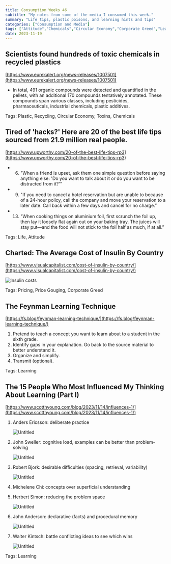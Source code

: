 ```yaml
---
title: Consumption Weeks 46
subtitle: "My notes from some of the media I consumed this week."
summary: "Life tips, plastic poisons, and learning hints and tips"
categories: ["Consumption and Media"]
tags: ["Attitude","Chemicals","Circular Economy","Corporate Greed","Learning","Life","Plastic","Price Gouging","Pricing","Recycling","Toxins"]
date: 2023-11-19
---
```

## Scientists found hundreds of toxic chemicals in recycled plastics

[https://www.eurekalert.org/news-releases/1007501](https://www.eurekalert.org/news-releases/1007501)

- In total, 491 organic compounds were detected and quantified in the pellets, with an additional 170 compounds tentatively annotated. These compounds span various classes, including pesticides, pharmaceuticals, industrial chemicals, plastic additives.

Tags: Plastic, Recycling, Circular Economy, Toxins, Chemicals

## Tired of 'hacks?' Here are 20 of the best life tips sourced from 21.9 million real people.

[https://www.upworthy.com/20-of-the-best-life-tips-rp3](https://www.upworthy.com/20-of-the-best-life-tips-rp3)

- 6. "When a friend is upset, ask them one simple question before saying anything else: 'Do you want to talk about it or do you want to be distracted from it?'”
- 9. "If you need to cancel a hotel reservation but are unable to because of a 24-hour policy, call the company and move your reservation to a later date. Call back within a few days and cancel for no charge.”
- 13. "When cooking things on aluminium foil, first scrunch the foil up, then lay it loosely flat again out on your baking tray. The juices will stay put—and the food will not stick to the foil half as much, if at all.”

Tags: Life, Attitude

## Charted: The Average Cost of Insulin By Country

[https://www.visualcapitalist.com/cost-of-insulin-by-country/](https://www.visualcapitalist.com/cost-of-insulin-by-country/)

![Insulin costs](/img/week46.png)

Tags: Pricing, Price Gouging, Corporate Greed

## The Feynman Learning Technique

[https://fs.blog/feynman-learning-technique/](https://fs.blog/feynman-learning-technique/)

1. Pretend to teach a concept you want to learn about to a student in the sixth grade.
2. Identify gaps in your explanation. Go back to the source material to better understand it.
3. Organize and simplify.
4. Transmit (optional).

Tags: Learning

## The 15 People Who Most Influenced My Thinking About Learning (Part I)

[https://www.scotthyoung.com/blog/2023/11/14/influences-1/](https://www.scotthyoung.com/blog/2023/11/14/influences-1/)

1. Anders Ericsson: deliberate practice
    
    ![Untitled](/img/week46-1.png)
    
2. John Sweller: cognitive load, examples can be better than problem-solving
    
    ![Untitled](/img/week46-2.png)
    
3. Robert Bjork: desirable difficulties (spacing, retrieval, variability)
    
    ![Untitled](/img/week46-3.png)
    
4. Michelene Chi: concepts over superficial understanding
5. Herbert Simon: reducing the problem space
    
    ![Untitled](/img/week46-4.png)
    
6. John Anderson: declarative (facts) and procedural memory
    
    ![Untitled](/img/week46-5.png)
    
7. Walter Kintsch: battle conflicting ideas to see which wins
    
    ![Untitled](/img/week46-6.png)
    

Tags: Learning